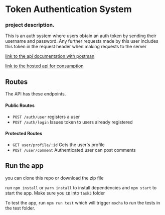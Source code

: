 # Token Authentication System

### project description.
This is an auth system where users obtain an auth token by sending their username and password. Any further requests made by this user includes this token in the request header when making requests to the server
    

[link to the api documentation with postman](https://documenter.getpostman.com/view/10653175/2s9YJW4R6G)


[link to the hosted api for consumption](https://ebusman-authapi.onrender.com)

## Routes

The API has these endpoints.

#### Public Routes
- `POST /auth/user` registers a user
- `POST /auth/login` Issues token to users already registered


#### Protected Routes

- `GET user/profile/:id` Gets the user's profile
- `POST /user/comment` Authenticated user can post comments

## Run the app

you can clone this repo or download the zip file

run ` npm install ` or ` yarn install ` to install dependencies and ` npm start ` to start the app. Make sure you `CD` into `task3` folder

To test the app, run  ` npm run test ` which will trigger `mocha` to run the tests in the test folder.
